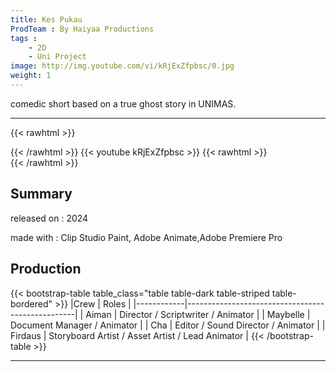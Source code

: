 ```yaml
---
title: Kes Pukau
ProdTeam : By Haiyaa Productions
tags : 
    - 2D
    - Uni Project
image: http://img.youtube.com/vi/kRjExZfpbsc/0.jpg
weight: 1
---
```

comedic short based on a true ghost story in UNIMAS.
<!--more-->
---
{{< rawhtml >}}
<div class="py-2">
{{< /rawhtml >}}
{{< youtube kRjExZfpbsc >}}
{{< rawhtml >}}
</div>
{{< /rawhtml >}}

## Summary

released on : 2024

made with : Clip Studio Paint, Adobe Animate,Adobe Premiere Pro

## Production

{{< bootstrap-table table_class="table table-dark table-striped table-bordered" >}}
|Crew            | Roles                                        |
|------------|--------------------------------------------------|
| Aiman      | Director / Scriptwriter / Animator |
| Maybelle   | Document Manager / Animator |
| Cha        | Editor / Sound Director / Animator |
| Firdaus    | Storyboard Artist / Asset Artist / Lead Animator |
{{< /bootstrap-table >}}

---

